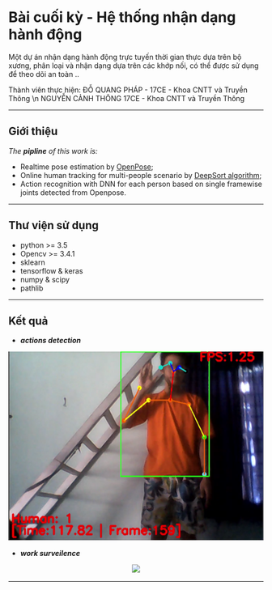 # Bài cuối kỳ - Hệ thống nhận dạng hành động
Một dự án nhận dạng hành động trực tuyến thời gian thực dựa trên bộ xương, phân loại và nhận dạng dựa trên các khớp nối, có thể được sử dụng để theo dõi an toàn .. 

Thành viên thực hiện: ĐỖ QUANG PHÁP - 17CE - Khoa CNTT và Truyền Thông \n
                      NGUYỄN CẢNH THÔNG 17CE - Khoa CNTT và Truyền Thông


------
## Giới thiệu
*The **pipline** of this work is:*   
 - Realtime pose estimation by [OpenPose](https://github.com/CMU-Perceptual-Computing-Lab/openpose);   
 - Online human tracking for multi-people scenario by [DeepSort algorithm](https://github.com/nwojke/deep_sortv);   
 - Action recognition with DNN for each person based on single framewise joints detected from Openpose.


------
## Thư viện sử dụng
 - python >= 3.5
 - Opencv >= 3.4.1   
 - sklearn
 - tensorflow & keras
 - numpy & scipy 
 - pathlib
 
 
------
## Kết quả 
 - ***actions detection***
<p align="center">
    <img src="https://github.com/ncthong/Realtime_Action_Re/blob/master/test_out/sp.png", width="540">
 
 - ***work surveilence***
<p align="center">
    <img src="https://github.com/LZQthePlane/Online-Realtime-Action-Recognition-based-on-OpenPose/blob/master/test_out/webcam_under_scene-1.gif", width="540">


-------

